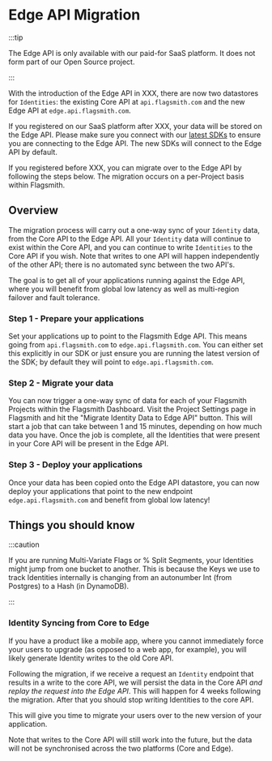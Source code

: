 # Edge API Migration

:::tip

The Edge API is only available with our paid-for SaaS platform. It does not form part of our Open Source project.

:::

With the introduction of the Edge API in XXX, there are now two datastores for `Identities`: the existing Core API at
`api.flagsmith.com` and the new Edge API at `edge.api.flagsmith.com`.

If you registered on our SaaS platform after XXX, your data will be stored on the Edge API. Please make sure you connect
with our [latest SDKs](../clients/overview.md) to ensure you are connecting to the Edge API. The new SDKs will connect
to the Edge API by default.

If you registered before XXX, you can migrate over to the Edge API by following the steps below. The migration occurs on
a per-Project basis within Flagsmith.

## Overview

The migration process will carry out a one-way sync of your `Identity` data, from the Core API to the Edge API. All your
`Identity` data will continue to exist within the Core API, and you can continue to write `Identities` to the Core API
if you wish. Note that writes to one API will happen independently of the other API; there is no automated sync between
the two API's.

The goal is to get all of your applications running against the Edge API, where you will benefit from global low latency
as well as multi-region failover and fault tolerance.

### Step 1 - Prepare your applications

Set your applications up to point to the Flagsmith Edge API. This means going from `api.flagsmith.com` to
`edge.api.flagsmith.com`. You can either set this explicitly in our SDK or just ensure you are running the latest
version of the SDK; by default they will point to `edge.api.flagsmith.com`.

### Step 2 - Migrate your data

You can now trigger a one-way sync of data for each of your Flagsmith Projects within the Flagsmith Dashboard. Visit the
Project Settings page in Flagsmith and hit the "Migrate Identity Data to Edge API" button. This will start a job that
can take between 1 and 15 minutes, depending on how much data you have. Once the job is complete, all the Identities
that were present in your Core API will be present in the Edge API.

### Step 3 - Deploy your applications

Once your data has been copied onto the Edge API datastore, you can now deploy your applications that point to the new
endpoint `edge.api.flagsmith.com` and benefit from global low latency!

## Things you should know

:::caution

If you are running Multi-Variate Flags or % Split Segments, your Identities might jump from one bucket to another. This
is because the Keys we use to track Identities internally is changing from an autonumber Int (from Postgres) to a Hash
(in DynamoDB).

:::

### Identity Syncing from Core to Edge

If you have a product like a mobile app, where you cannot immediately force your users to upgrade (as opposed to a web
app, for example), you will likely generate Identity writes to the old Core API.

Following the migration, if we receive a request an `Identity` endpoint that results in a write to the core API, we will
persist the data in the Core API _and replay the request into the Edge API_. This will happen for 4 weeks following the
migration. After that you should stop writing Identities to the core API.

This will give you time to migrate your users over to the new version of your application.

Note that writes to the Core API will still work into the future, but the data will not be synchronised across the two
platforms (Core and Edge).
